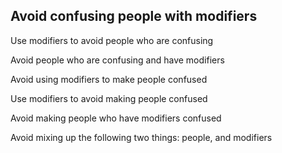 Avoid confusing people with modifiers
-------------------------------------

Use modifiers to avoid people who are confusing

Avoid people who are confusing and have modifiers

Avoid using modifiers to make people confused

Use modifiers to avoid making people confused

Avoid making people who have modifiers confused

Avoid mixing up the following two things: people, and modifiers

